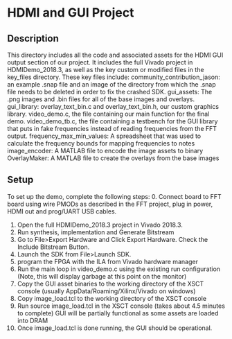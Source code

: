HDMI and GUI Project
====================

Description
-----------

This directory includes all the code and associated assets for the HDMI GUI output section of our project. It includes the full Vivado project in HDMIDemo_2018.3, as well as the key custom or modified files in the key_files directory. These key files include:
community_contribution_jason: an example .snap file and an image of the directory from which the .snap file needs to be deleted in order to fix the crashed SDK.
gui_assets: The .png images and .bin files for all of the base images and overlays.
gui_library: overlay_text_bin.c and overlay_text_bin.h, our custom graphics library. video_demo.c, the file containing our main function for the final demo. video_demo_tb.c, the file containing a testbench for the GUI library that puts in fake frequencies instead of reading frequencies from the FFT output.
frequency_max_min_values: A spreadsheet that was used to calculate the frequency bounds for mapping frequencies to notes
image_encoder: A MATLAB file to encode the image assets to binary
OverlayMaker: A MATLAB file to create the overlays from the base images

Setup
-----------
To set up the demo, complete the following steps:
0. Connect board to FFT board using wire PMODs as described in the FFT project, plug in power, HDMI out and prog/UART USB cables. 
1. Open the full HDMIDemo_2018.3 project in Vivado 2018.3.
2. Run synthesis, implementation and Generate Bitstream
3. Go to File>Export Hardware and Click Export Hardware. Check the Include Bitstream Button.
4. Launch the SDK from File>Launch SDK.
5. program the FPGA with the ILA from Vivado hardware manager
6. Run the main loop in video_demo.c using the existing run configuration (Note, this will display garbage at this point on the monitor)
7. Copy the GUI asset binaries to the working directory of the XSCT console (usually AppData/Roaming/Xilinx/Vivado on windows)
8. Copy image_load.tcl to the working directory of the XSCT console
9. Run source image_load.tcl in the XSCT console (takes about 4.5 minutes to complete) GUI will be partially functional as some assets are loaded into DRAM
10. Once image_load.tcl is done running, the GUI should be operational. 

